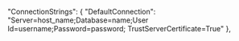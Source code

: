"ConnectionStrings": { "DefaultConnection": "Server=host_name;Database=name;User Id=username;Password=password; TrustServerCertificate=True" },
